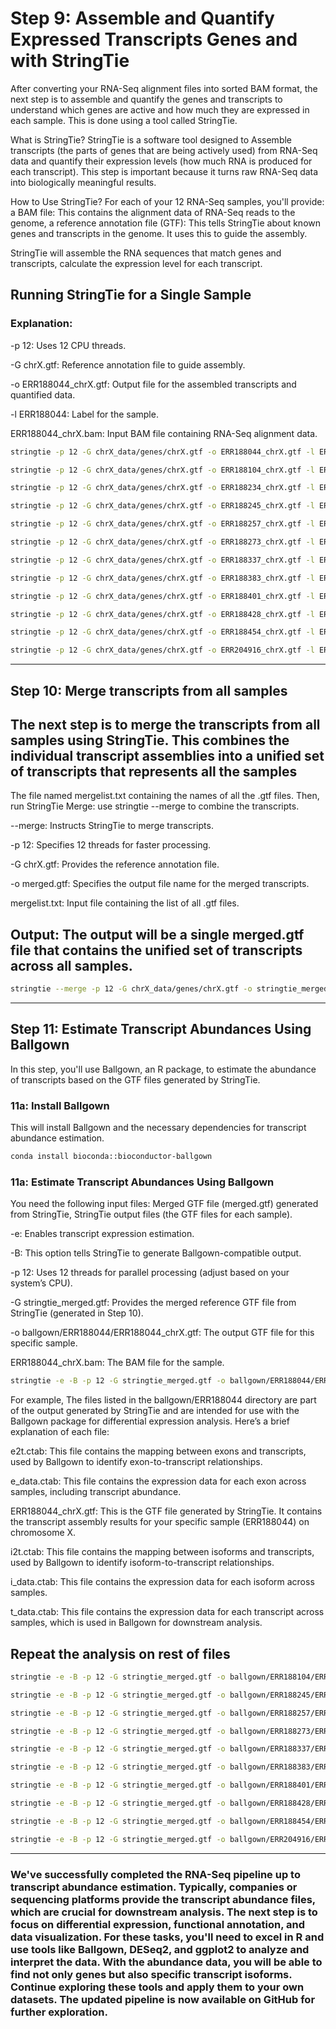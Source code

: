 # Step 9: Assemble and Quantify Expressed Transcripts Genes and with StringTie

After converting your RNA-Seq alignment files into sorted BAM format, the next step is to assemble and quantify the genes and transcripts to understand which genes are active and how much they are expressed in each sample. This is done using a tool called StringTie.

What is StringTie? StringTie is a software tool designed to Assemble transcripts (the parts of genes that are being actively used) from RNA-Seq data and quantify their expression levels (how much RNA is produced for each transcript). This step is important because it turns raw RNA-Seq data into biologically meaningful results.

How to Use StringTie? For each of your 12 RNA-Seq samples, you'll provide: a BAM file: This contains the alignment data of RNA-Seq reads to the genome, a reference annotation file (GTF): This tells StringTie about known genes and transcripts in the genome. It uses this to guide the assembly.

StringTie will assemble the RNA sequences that match genes and transcripts, calculate the expression level for each transcript.

## Running StringTie for a Single Sample
### Explanation:
   -p 12: Uses 12 CPU threads.
   
   -G chrX.gtf: Reference annotation file to guide assembly.
   
   -o ERR188044_chrX.gtf: Output file for the assembled transcripts and quantified data.
   
   -l ERR188044: Label for the sample.
   
  ERR188044_chrX.bam: Input BAM file containing RNA-Seq alignment data.
   
  
```bash
stringtie -p 12 -G chrX_data/genes/chrX.gtf -o ERR188044_chrX.gtf -l ERR188044 ERR188044_chrX.bam
```
```bash
stringtie -p 12 -G chrX_data/genes/chrX.gtf -o ERR188104_chrX.gtf -l ERR188104 ERR188104_chrX.bam
```
```bash
stringtie -p 12 -G chrX_data/genes/chrX.gtf -o ERR188234_chrX.gtf -l ERR188234 ERR188234_chrX.bam
```
```bash
stringtie -p 12 -G chrX_data/genes/chrX.gtf -o ERR188245_chrX.gtf -l ERR188245 ERR188245_chrX.bam
```
```bash
stringtie -p 12 -G chrX_data/genes/chrX.gtf -o ERR188257_chrX.gtf -l ERR188257 ERR188257_chrX.bam
```
```bash
stringtie -p 12 -G chrX_data/genes/chrX.gtf -o ERR188273_chrX.gtf -l ERR188273 ERR188273_chrX.bam
```
```bash
stringtie -p 12 -G chrX_data/genes/chrX.gtf -o ERR188337_chrX.gtf -l ERR188337 ERR188337_chrX.bam
```
```bash
stringtie -p 12 -G chrX_data/genes/chrX.gtf -o ERR188383_chrX.gtf -l ERR188383 ERR188383_chrX.bam
```
```bash
stringtie -p 12 -G chrX_data/genes/chrX.gtf -o ERR188401_chrX.gtf -l ERR188401 ERR188401_chrX.bam
```
```bash
stringtie -p 12 -G chrX_data/genes/chrX.gtf -o ERR188428_chrX.gtf -l ERR188428 ERR188428_chrX.bam
```
```bash
stringtie -p 12 -G chrX_data/genes/chrX.gtf -o ERR188454_chrX.gtf -l ERR188454 ERR188454_chrX.bam
```
```bash
stringtie -p 12 -G chrX_data/genes/chrX.gtf -o ERR204916_chrX.gtf -l ERR204916 ERR204916_chrX.bam
```
---

## Step 10: Merge transcripts from all samples
## The next step is to merge the transcripts from all samples using StringTie. This combines the individual transcript assemblies into a unified set of transcripts that represents all the samples
The file named mergelist.txt containing the names of all the .gtf files. Then, run StringTie Merge: use stringtie --merge to combine the transcripts. 

--merge: Instructs StringTie to merge transcripts.

-p 12: Specifies 12 threads for faster processing.

-G chrX.gtf: Provides the reference annotation file.

-o merged.gtf: Specifies the output file name for the merged transcripts.

mergelist.txt: Input file containing the list of all .gtf files.

## Output: The output will be a single merged.gtf file that contains the unified set of transcripts across all samples.

```bash
stringtie --merge -p 12 -G chrX_data/genes/chrX.gtf -o stringtie_merged.gtf chrX_data/mergelist.txt
```
---
## Step 11: Estimate Transcript Abundances Using Ballgown

In this step, you'll use Ballgown, an R package, to estimate the abundance of transcripts based on the GTF files generated by StringTie.

### 11a: Install Ballgown

This will install Ballgown and the necessary dependencies for transcript abundance estimation.

```bash
conda install bioconda::bioconductor-ballgown
```
### 11a: Estimate Transcript Abundances Using Ballgown

You need the following input files: Merged GTF file (merged.gtf) generated from StringTie, StringTie output files (the GTF files for each sample).

-e: Enables transcript expression estimation.

-B: This option tells StringTie to generate Ballgown-compatible output.

-p 12: Uses 12 threads for parallel processing (adjust based on your system’s CPU).

-G stringtie_merged.gtf: Provides the merged reference GTF file from StringTie (generated in Step 10).

-o ballgown/ERR188044/ERR188044_chrX.gtf: The output GTF file for this specific sample.

ERR188044_chrX.bam: The BAM file for the sample.


```bash
stringtie -e -B -p 12 -G stringtie_merged.gtf -o ballgown/ERR188044/ERR188044_chrX.gtf ERR188044_chrX.bam
```
For example, The files listed in the ballgown/ERR188044 directory are part of the output generated by StringTie and are intended for use with the Ballgown package for differential expression analysis. Here’s a brief explanation of each file:

  e2t.ctab: This file contains the mapping between exons and transcripts, used by Ballgown to identify exon-to-transcript relationships.

  e_data.ctab: This file contains the expression data for each exon across samples, including transcript abundance.

  ERR188044_chrX.gtf: This is the GTF file generated by StringTie. It contains the transcript assembly results for your specific sample (ERR188044) on chromosome X.

  i2t.ctab: This file contains the mapping between isoforms and transcripts, used by Ballgown to identify isoform-to-transcript relationships.

  i_data.ctab: This file contains the expression data for each isoform across samples.

  t_data.ctab: This file contains the expression data for each transcript across samples, which is used in Ballgown for downstream analysis.

## Repeat the analysis on rest of files

```bash
stringtie -e -B -p 12 -G stringtie_merged.gtf -o ballgown/ERR188104/ERR188104_chrX.gtf ERR188104_chrX.bam
```
```bash
stringtie -e -B -p 12 -G stringtie_merged.gtf -o ballgown/ERR188245/ERR188245_chrX.gtf ERR188245_chrX.bam
```
```bash
stringtie -e -B -p 12 -G stringtie_merged.gtf -o ballgown/ERR188257/ERR188257_chrX.gtf ERR188257_chrX.bam
```
```bash
stringtie -e -B -p 12 -G stringtie_merged.gtf -o ballgown/ERR188273/ERR188273_chrX.gtf ERR188273_chrX.bam
```
```bash
stringtie -e -B -p 12 -G stringtie_merged.gtf -o ballgown/ERR188337/ERR188337_chrX.gtf ERR188337_chrX.bam
```
```bash
stringtie -e -B -p 12 -G stringtie_merged.gtf -o ballgown/ERR188383/ERR188383_chrX.gtf ERR188383_chrX.bam
```
```bash
stringtie -e -B -p 12 -G stringtie_merged.gtf -o ballgown/ERR188401/ERR188401_chrX.gtf ERR188401_chrX.bam
```
```bash
stringtie -e -B -p 12 -G stringtie_merged.gtf -o ballgown/ERR188428/ERR188428_chrX.gtf ERR188428_chrX.bam
```
```bash
stringtie -e -B -p 12 -G stringtie_merged.gtf -o ballgown/ERR188454/ERR188454_chrX.gtf ERR188454_chrX.bam
```
```bash
stringtie -e -B -p 12 -G stringtie_merged.gtf -o ballgown/ERR204916/ERR204916_chrX.gtf ERR204916_chrX.bam
```
---
### We've successfully completed the RNA-Seq pipeline up to transcript abundance estimation. Typically, companies or sequencing platforms provide the transcript abundance files, which are crucial for downstream analysis. The next step is to focus on differential expression, functional annotation, and data visualization. For these tasks, you'll need to excel in R and use tools like Ballgown, DESeq2, and ggplot2 to analyze and interpret the data. With the abundance data, you will be able to find not only genes but also specific transcript isoforms. Continue exploring these tools and apply them to your own datasets. The updated pipeline is now available on GitHub for further exploration.


















